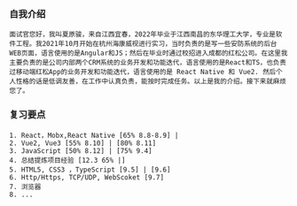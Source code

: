 ### 自我介绍
    面试官您好，我叫夏原骏，来自江西宜春，2022年毕业于江西南昌的东华理工大学，专业是软件工程。我2021年10月开始在杭州海康威视进行实习，当时负责的是写一些安防系统的后台WEB页面，语言使用的是Angular和JS；然后在毕业时通过校招进入成都的红松公司。在这里我主要负责的是公司内部两个CRM系统的业务开发和功能迭代，语言使用的是React和TS，也负责过移动端红松App的业务开发和功能迭代，语言使用的是 React Native 和 Vue2. 然后个人性格的话是低调友善，在工作中认真负责，能按时完成任务。以上是我的介绍。接下来就麻烦您了。

### 复习要点
    1. React，Mobx,React Native [65% 8.8-8.9] |
    2. Vue2, Vue3 [55% 8.10] | [80% 8.11]
    3. JavaScript [50% 8.12] | [75% 9.4]
    4. 总结提炼项目经验 [12.3 65% |]
    5. HTML5, CSS3 ，TypeScript [9.5] | [9.6]
    6. Http/Https, TCP/UDP, WebScoket [9.7]
    7. 浏览器
    8. ...